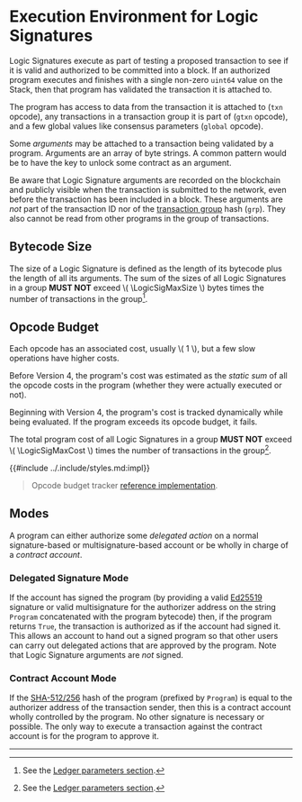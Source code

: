 $$
\newcommand \LogicSig {\mathrm{LSig}}
\newcommand \LogicSigMaxSize {\LogicSig_\max}
\newcommand \LogicSigMaxCost {\LogicSig_{c,\max}}
$$

# Execution Environment for Logic Signatures

Logic Signatures execute as part of testing a proposed transaction to see if it is
valid and authorized to be committed into a block. If an authorized program executes
and finishes with a single non-zero `uint64` value on the Stack, then that program
has validated the transaction it is attached to.

The program has access to data from the transaction it is attached to (`txn` opcode),
any transactions in a transaction group it is part of (`gtxn` opcode), and a few global
values like consensus parameters (`global` opcode).

Some _arguments_ may be attached to a transaction being validated by a program. Arguments
are an array of byte strings. A common pattern would be to have the key to unlock
some contract as an argument.

Be aware that Logic Signature arguments are recorded on the blockchain and publicly
visible when the transaction is submitted to the network, even before the transaction
has been included in a block. These arguments are _not_ part of the transaction ID
nor of the [transaction group]() hash (`grp`). They also cannot be read from other
programs in the group of transactions.

## Bytecode Size

The size of a Logic Signature is defined as the length of its bytecode plus the length
of all its arguments. The sum of the sizes of all Logic Signatures in a group **MUST
NOT** exceed \\( \LogicSigMaxSize \\) bytes times the number of transactions in the
group[^1].

## Opcode Budget

Each opcode has an associated cost, usually \\( 1 \\), but a few slow operations
have higher costs.

Before Version 4, the program's cost was estimated as the _static sum_ of all the
opcode costs in the program (whether they were actually executed or not).

Beginning with Version 4, the program's cost is tracked dynamically while being
evaluated. If the program exceeds its opcode budget, it fails.

The total program cost of all Logic Signatures in a group **MUST NOT** exceed \\( \LogicSigMaxCost \\)
times the number of transactions in the group[^1].

{{#include ../.include/styles.md:impl}}
> Opcode budget tracker [reference implementation](https://github.com/algorand/go-algorand/blob/7e562c35b02289ca95114b4b3a20a7dc2df79018/data/transactions/logic/eval.go#L1491).

## Modes

A program can either authorize some _delegated action_ on a normal signature-based
or multisignature-based account or be wholly in charge of a _contract account_.

### Delegated Signature Mode

If the account has signed the program (by providing a valid [Ed25519](../crypto/crypto-ed25519.md)
signature or valid multisignature for the authorizer address on the string `Program`
concatenated with the program bytecode) then, if the program returns `True`, the
transaction is authorized as if the account had signed it. This allows an account
to hand out a signed program so that other users can carry out delegated actions
that are approved by the program. Note that Logic Signature arguments are _not_
signed.

### Contract Account Mode

If the [SHA-512/256](../crypto/crypto-sha512.md) hash of the program (prefixed by
`Program`) is equal to the authorizer address of the transaction sender, then this
is a contract account wholly controlled by the program. No other signature is necessary
or possible. The only way to execute a transaction against the contract account is
for the program to approve it.

---

[^1]: See the [Ledger parameters section]().
